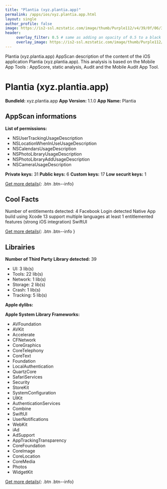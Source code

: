 ```yaml
---
title: "Plantia (xyz.plantia.app)"
permalink: /apps/ios/xyz.plantia.app.html
layout: single
author_profile: false
image: https://is2-ssl.mzstatic.com/image/thumb/Purple112/v4/39/0f/06/390f0698-a6e7-174e-4635-b3ea0d9af11f/AppIcon-0-1x_U007emarketing-0-10-0-85-220.png/512x512bb.jpg
header: 
     overlay_filter: 0.5 # same as adding an opacity of 0.5 to a black background
     overlay_image: https://is2-ssl.mzstatic.com/image/thumb/Purple112/v4/39/0f/06/390f0698-a6e7-174e-4635-b3ea0d9af11f/AppIcon-0-1x_U007emarketing-0-10-0-85-220.png/512x512bb.jpg
---
```

Plantia (xyz.plantia.app) AppScan description of the content of the iOS application Plantia (xyz.plantia.app). This analysis is based on the Mobile App Tools : AppScore, static analysis, Audit and the Mobile Audit App Tool.

# Plantia (xyz.plantia.app)

**BundleId:** xyz.plantia.app
**App Version:** 1.1.0
**App Name:** Plantia


## AppScan informations 

**List of permissions:** 
- NSUserTrackingUsageDescription
- NSLocationWhenInUseUsageDescription
- NSCalendarsUsageDescription
- NSPhotoLibraryUsageDescription
- NSPhotoLibraryAddUsageDescription
- NSCameraUsageDescription
  
  
**Private keys:** 31
**Public keys:** 6
**Custom keys:** 17
**Low securit keys:** 1
  
[Get more details](/pricing.html){: .btn .btn--info}

## Cool Facts

Number of entitlements detected: 4
Facebook Login detected
Native App
build using Xcode 13
support multiple languages
at least 1 entitlemented features (strong iOS integration)
SwiftUI
  
[Get more details](/pricing.html){: .btn .btn--info }

## Librairies 
**Number of Third Party Library detected:** 39
- UI: 3 lib(s)
- Tools: 22 lib(s)
- Network: 1 lib(s)
- Storage: 2 lib(s)
- Crash: 1 lib(s)
- Tracking: 5 lib(s)


**Apple dylibs:**


**Apple System Library Frameworks:**
- AVFoundation
- AVKit
- Accelerate
- CFNetwork
- CoreGraphics
- CoreTelephony
- CoreText
- Foundation
- LocalAuthentication
- QuartzCore
- SafariServices
- Security
- StoreKit
- SystemConfiguration
- UIKit
- AuthenticationServices
- Combine
- SwiftUI
- UserNotifications
- WebKit
- iAd
- AdSupport
- AppTrackingTransparency
- CoreFoundation
- CoreImage
- CoreLocation
- CoreMedia
- Photos
- WidgetKit


  
[Get more details](/pricing.html){: .btn .btn--info}

